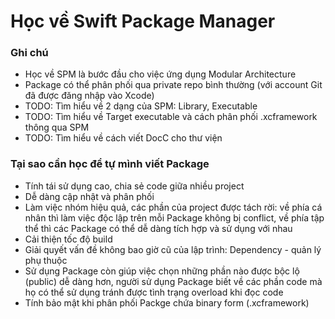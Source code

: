 # Học về Swift Package Manager

### Ghi chú
- Học về SPM là bước đầu cho việc ứng dụng Modular Architecture
- Package có thể phân phối qua private repo bình thường (với account Git đã được đăng nhập vào Xcode)
- TODO: Tìm hiểu về 2 dạng của SPM: Library, Executable
- TODO: Tìm hiểu về Target executable và cách phân phối .xcframework thông qua SPM
- TODO: Tìm hiểu về cách viết DocC cho thư viện

### Tại sao cần học để tự mình viết Package
- Tính tái sử dụng cao, chia sẻ code giữa nhiều project
- Dễ dàng cập nhật và phân phối
- Làm việc nhóm hiệu quả, các phần của project được tách rời: về phía cá nhân thì làm việc độc lập trên mỗi Package không bị conflict, về phía tập thể thì các Package có thể dễ dàng tích hợp và sử dụng với nhau
- Cải thiện tốc độ build
- Giải quyết vấn đề không bao giờ cũ của lập trình: Dependency - quản lý phụ thuộc
- Sử dụng Package còn giúp việc chọn những phần nào được bộc lộ (public) dễ dàng hơn, người sử dụng Package biết về các phần code mà họ có thể sử dụng tránh được tình trạng overload khi đọc code
- Tính bảo mật khi phân phối Packge chứa binary form (.xcframework)
